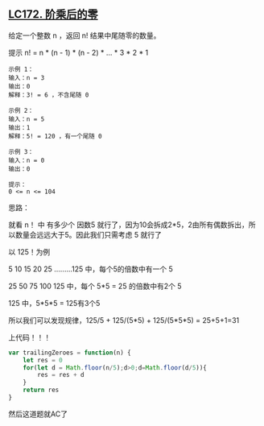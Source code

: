 ## [LC172. 阶乘后的零](https://leetcode-cn.com/problems/factorial-trailing-zeroes/)

给定一个整数 n ，返回 n! 结果中尾随零的数量。

提示 n! = n * (n - 1) * (n - 2) * ... * 3 * 2 * 1

    示例 1：
    输入：n = 3
    输出：0
    解释：3! = 6 ，不含尾随 0

    示例 2：
    输入：n = 5
    输出：1
    解释：5! = 120 ，有一个尾随 0

    示例 3：
    输入：n = 0
    输出：0
    
    提示：
    0 <= n <= 104

思路：

就看 n！ 中 有多少个 因数5 就行了，因为10会拆成2*5，2由所有偶数拆出，所以数量会远远大于5。因此我们只需考虑 5 就行了

以 125！为例

5 10 15 20 25 .........125 中，每个5的倍数中有一个 5

25 50 75 100 125 中，每个 5*5 =  25 的倍数中有2个 5

125 中，5\*5\*5 = 125有3个5

所以我们可以发现规律，125/5 + 125/(5\*5) + 125/(5\*5\*5) = 25+5+1=31

上代码！！！
```js
var trailingZeroes = function(n) {
    let res = 0
    for(let d = Math.floor(n/5);d>0;d=Math.floor(d/5)){
        res = res + d
    }
    return res
}
```
然后这道题就AC了
